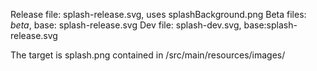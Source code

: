 Release file: splash-release.svg, uses splashBackground.png
Beta files: *beta*, base: splash-release.svg
Dev file: splash-dev.svg, base:splash-release.svg

The target is splash.png contained in /src/main/resources/images/
